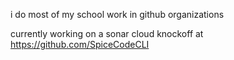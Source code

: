 i do most of my school work in github organizations

currently working on a sonar cloud knockoff at https://github.com/SpiceCodeCLI

